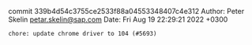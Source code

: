 commit 339b4d54c3755ce2533f88a04553348407c4e312
Author: Peter Skelin <petar.skelin@sap.com>
Date:   Fri Aug 19 22:29:21 2022 +0300

    chore: update chrome driver to 104 (#5693)
